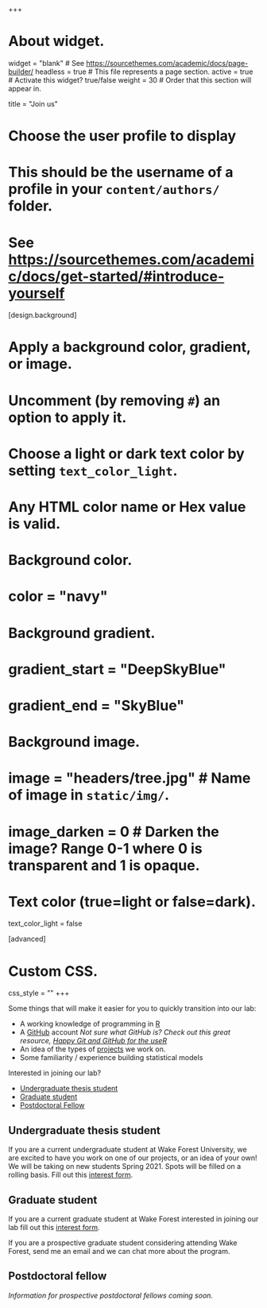 +++
# About widget.
widget = "blank"  # See https://sourcethemes.com/academic/docs/page-builder/
headless = true  # This file represents a page section.
active = true  # Activate this widget? true/false
weight = 30  # Order that this section will appear in.

title = "Join us"

# Choose the user profile to display
# This should be the username of a profile in your `content/authors/` folder.
# See https://sourcethemes.com/academic/docs/get-started/#introduce-yourself

[design.background]
  # Apply a background color, gradient, or image.
  #   Uncomment (by removing `#`) an option to apply it.
  #   Choose a light or dark text color by setting `text_color_light`.
  #   Any HTML color name or Hex value is valid.

  # Background color.
  # color = "navy"
  
  # Background gradient.
  # gradient_start = "DeepSkyBlue"
  # gradient_end = "SkyBlue"
  
  # Background image.
  #  image = "headers/tree.jpg"  # Name of image in `static/img/`.
  #  image_darken = 0  # Darken the image? Range 0-1 where 0 is transparent and 1 is opaque.

  # Text color (true=light or false=dark).
  text_color_light = false

[advanced]
 # Custom CSS. 
 css_style = ""
+++

Some things that will make it easier for you to quickly transition into our lab:

* A working knowledge of programming in [R](https://cran.r-project.org)
* A [GitHub](https://github.com) account _Not sure what GitHub is? Check out this great resource, [Happy Git and GitHub for the useR](https://happygitwithr.com)_
* An idea of the types of [projects](../projects) we work on.
* Some familiarity / experience building statistical models

Interested in joining our lab? 

- [Undergraduate thesis student](#undergraduate-thesis-student)  
- [Graduate student](#graduate-student)  
- [Postdoctoral Fellow](#postdoctoral-fellow)  


## Undergraduate thesis student

If you are a current undergraduate student at Wake Forest University, we are excited to have you work on one of our projects, or an idea of your own! We will be taking on new students Spring 2021. Spots will be filled on a rolling basis. Fill out this [interest form](https://docs.google.com/forms/d/e/1FAIpQLSdLuUkYYsd_lLoA9d8qU_89nPVFdaQKzhPAQbgf3KOMWTaC2A/viewform?usp=sf_link).


## Graduate student

If you are a current graduate student at Wake Forest interested in joining our lab fill out this [interest form](https://docs.google.com/forms/d/e/1FAIpQLSeZjRFkZPtjjDbFeUAmeKCT5OJuZZ5lbBOx4-3pmVbQOiDRUg/viewform?usp=sf_link). 

If you are a prospective graduate student considering attending Wake Forest, send me an email and we can chat more about the program.

## Postdoctoral fellow

_Information for prospective postdoctoral fellows coming soon._
